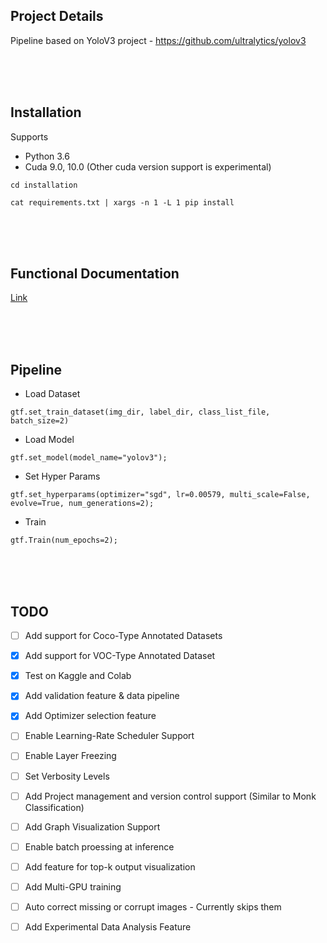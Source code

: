 ## Project Details
Pipeline based on YoloV3 project - https://github.com/ultralytics/yolov3

<br />
<br />
<br />


## Installation

Supports 
- Python 3.6
- Cuda 9.0, 10.0 (Other cuda version support is experimental)
    
`cd installation`

`cat requirements.txt | xargs -n 1 -L 1 pip install`


<br />
<br />
<br />


## Functional Documentation
[Link](https://abhi-kumar.github.io/7_yolov3_docs/)

<br />
<br />
<br />

## Pipeline

 - Load Dataset
 
 `gtf.set_train_dataset(img_dir, label_dir, class_list_file, batch_size=2)`
 
 - Load Model
 
 `gtf.set_model(model_name="yolov3");`
 
 - Set Hyper Params
 
 `gtf.set_hyperparams(optimizer="sgd", lr=0.00579, multi_scale=False, evolve=True, num_generations=2);`
 
  - Train
  
  `gtf.Train(num_epochs=2);`
  
  
<br />
<br />
<br />

## TODO

- [ ] Add support for Coco-Type Annotated Datasets
- [x] Add support for VOC-Type Annotated Dataset
- [x] Test on Kaggle and Colab 
- [x] Add validation feature & data pipeline
- [x] Add Optimizer selection feature
- [ ] Enable Learning-Rate Scheduler Support
- [ ] Enable Layer Freezing
- [ ] Set Verbosity Levels
- [ ] Add Project management and version control support (Similar to Monk Classification)
- [ ] Add Graph Visualization Support
- [ ] Enable batch proessing at inference
- [ ] Add feature for top-k output visualization
- [ ] Add Multi-GPU training
- [ ] Auto correct missing or corrupt images - Currently skips them
- [ ] Add Experimental Data Analysis Feature


 
 
 
 
 
 
 
 
 
 
 
 
 
 
 
 
